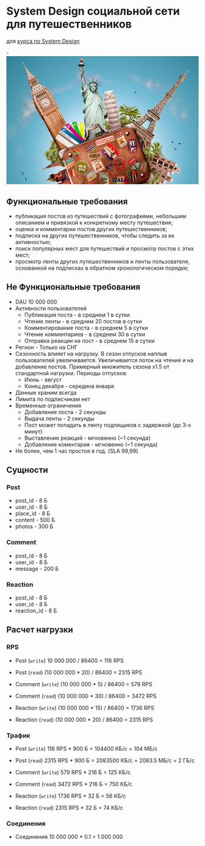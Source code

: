 # System Design социальной сети для путешественников
для [курса по System Design](https://balun.courses/courses/system_design)

-![tavel](images/travel.png)

## Функциональные требования
- публикация постов из путешествий с фотографиями, небольшим описанием и привязкой к конкретному месту путешествия;
- оценка и комментарии постов других путешественников;
- подписка на других путешественников, чтобы следить за их активностью;
- поиск популярных мест для путешествий и просмотр постов с этих мест;
- просмотр ленты других путешественников и ленты пользователя, основанной на подписках в обратном хронологическом порядке;

## Не Функциональные требования
- DAU 10 000 000
- Активности пользователей
    - Публикация поста - в среднем 1 в сутки
    - Чтение ленты - в среднем 20 постов в сутки
    - Комментирование поста - в среднем 5 в сутки
    - Чтение комментариев - в среднем 30 в сутки
    - Отправка реакции на пост - в среднем 15 в сутки
- Регион - Только на СНГ
- Сезонность влияет на нагрузку. В сезон отпусков наплыв пользователей увеличивается. Увеличивается поток на чтение и на добавление постов. Примерный множитель сезона x1.5 от стандартной нагрузки. Периоды отпусков:
    - Июнь - август
    - Конец декабря - середина января
- Данные храним всегда
- Лимита по подписчикам нет
- Временные ограничения
    - Добавление поста - 2 секунды
    - Выдача ленты - 2 секунды
    - Пост может попадать в ленту подпищиков с задержкой (до 3-х минут)
    - Выставление реакций - мгновенно (~1 секунда)
    - Добавление коментария - мгновенно (~1 секунда)
- Не более, чем 1 час простоя в год. (SLA 99,99)

## Сущности

### Post
- post_id - 8 Б
- user_id - 8 Б
- place_id - 8 Б
- content - 500 Б
- photos - 300 Б

### Comment
- post_id - 8 Б
- user_id - 8 Б
- message - 200 Б

### Reaction
- post_id - 8 Б
- user_id - 8 Б
- reaction_id - 8 Б

## Расчет нагрузки

### RPS
- Post (`write`) 10 000 000 / 86400 = 116 RPS
- Post (`read`) (10 000 000 * 20) / 86400 = 2315 RPS

- Comment (`write`) (10 000 000 * 5) / 86400 = 579 RPS
- Comment (`read`) (10 000 000 * 30) / 86400 = 3472 RPS

- Reaction (`write`) (10 000 000 * 15) / 86400 = 1736 RPS
- Reaction (`read`) (10 000 000 * 20) / 86400 = 2315 RPS

### Трафик
- Post (`write`) 116 RPS * 900 Б = 104400 КБ/с = 104 МБ/с
- Post (`read`) 2315 RPS * 900 Б = 2083500 КБ/с = 2083.5 МБ/с = 2 ГБ/с

- Comment (`write`) 579 RPS * 216 Б = 125 КБ/с
- Comment (`read`) 3472 RPS * 216 Б = 750 КБ/с

- Reaction (`write`) 1736 RPS * 32 Б = 56 КБ/с
- Reaction (`read`) 2315 RPS * 32 Б = 74 КБ/с


### Соединения
- Соединения 10 000 000 * 0.1 = 1 000 000